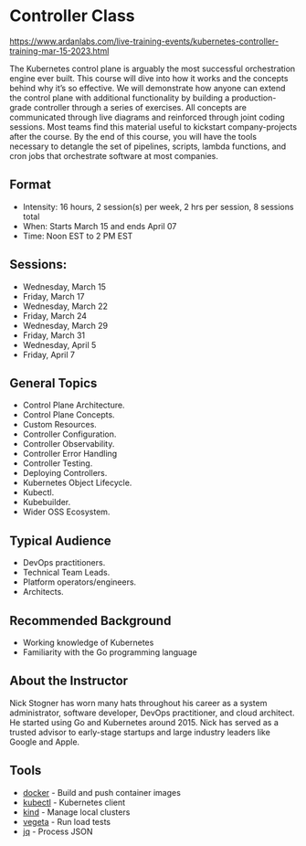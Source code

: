 # Controller Class

https://www.ardanlabs.com/live-training-events/kubernetes-controller-training-mar-15-2023.html

The Kubernetes control plane is arguably the most successful orchestration engine ever built. This course will dive into how it works and the concepts behind why it’s so effective. We will demonstrate how anyone can extend the control plane with additional functionality by building a production-grade controller through a series of exercises. All concepts are communicated through live diagrams and reinforced through joint coding sessions. Most teams find this material useful to kickstart company-projects after the course. By the end of this course, you will have the tools necessary to detangle the set of pipelines, scripts, lambda functions, and cron jobs that orchestrate software at most companies.

## Format

- Intensity: 16 hours, 2 session(s) per week, 2 hrs per session, 8 sessions total
- When: Starts March 15 and ends April 07
- Time: Noon EST to 2 PM EST

## Sessions:

- Wednesday, March 15
- Friday, March 17
- Wednesday, March 22
- Friday, March 24
- Wednesday, March 29
- Friday, March 31
- Wednesday, April 5
- Friday, April 7

## General Topics

- Control Plane Architecture.
- Control Plane Concepts.
- Custom Resources.
- Controller Configuration.
- Controller Observability.
- Controller Error Handling
- Controller Testing.
- Deploying Controllers.
- Kubernetes Object Lifecycle.
- Kubectl.
- Kubebuilder.
- Wider OSS Ecosystem.

## Typical Audience

- DevOps practitioners.
- Technical Team Leads.
- Platform operators/engineers.
- Architects.

## Recommended Background

- Working knowledge of Kubernetes
- Familiarity with the Go programming language

## About the Instructor

Nick Stogner has worn many hats throughout his career as a system administrator, software developer, DevOps practitioner, and cloud architect. He started using Go and Kubernetes around 2015. Nick has served as a trusted advisor to early-stage startups and large industry leaders like Google and Apple.

## Tools

- [docker](https://docs.docker.com/get-docker/) - Build and push container images
- [kubectl](https://kubernetes.io/docs/tasks/tools/#kubectl) - Kubernetes client
- [kind](https://kind.sigs.k8s.io/docs/user/quick-start/#installation) - Manage local clusters
- [vegeta](https://github.com/tsenart/vegeta) - Run load tests
- [jq](https://stedolan.github.io/jq/) - Process JSON